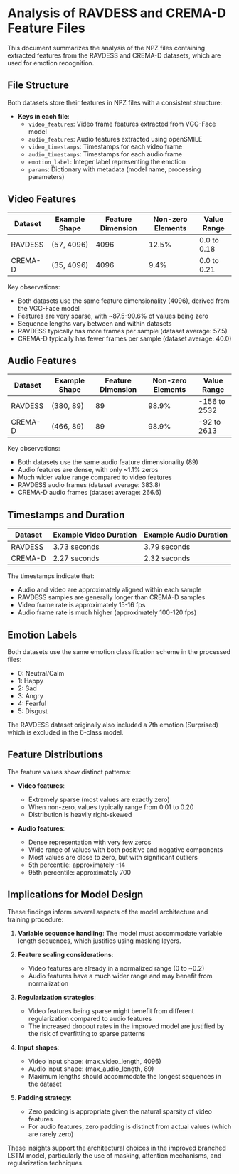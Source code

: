 # Analysis of RAVDESS and CREMA-D Feature Files

This document summarizes the analysis of the NPZ files containing extracted features from the RAVDESS and CREMA-D datasets, which are used for emotion recognition.

## File Structure

Both datasets store their features in NPZ files with a consistent structure:

- **Keys in each file**:
  - `video_features`: Video frame features extracted from VGG-Face model
  - `audio_features`: Audio features extracted using openSMILE
  - `video_timestamps`: Timestamps for each video frame
  - `audio_timestamps`: Timestamps for each audio frame
  - `emotion_label`: Integer label representing the emotion
  - `params`: Dictionary with metadata (model name, processing parameters)

## Video Features

| Dataset | Example Shape | Feature Dimension | Non-zero Elements | Value Range |
|---------|---------------|-------------------|-------------------|-------------|
| RAVDESS | (57, 4096)    | 4096              | 12.5%             | 0.0 to 0.18 |
| CREMA-D | (35, 4096)    | 4096              | 9.4%              | 0.0 to 0.21 |

Key observations:
- Both datasets use the same feature dimensionality (4096), derived from the VGG-Face model
- Features are very sparse, with ~87.5-90.6% of values being zero
- Sequence lengths vary between and within datasets
- RAVDESS typically has more frames per sample (dataset average: 57.5)
- CREMA-D typically has fewer frames per sample (dataset average: 40.0)

## Audio Features

| Dataset | Example Shape | Feature Dimension | Non-zero Elements | Value Range |
|---------|---------------|-------------------|-------------------|-------------|
| RAVDESS | (380, 89)     | 89                | 98.9%             | -156 to 2532 |
| CREMA-D | (466, 89)     | 89                | 98.9%             | -92 to 2613 |

Key observations:
- Both datasets use the same audio feature dimensionality (89)
- Audio features are dense, with only ~1.1% zeros
- Much wider value range compared to video features
- RAVDESS audio frames (dataset average: 383.8)
- CREMA-D audio frames (dataset average: 266.6)

## Timestamps and Duration

| Dataset | Example Video Duration | Example Audio Duration |
|---------|------------------------|------------------------|
| RAVDESS | 3.73 seconds           | 3.79 seconds           |
| CREMA-D | 2.27 seconds           | 2.32 seconds           |

The timestamps indicate that:
- Audio and video are approximately aligned within each sample
- RAVDESS samples are generally longer than CREMA-D samples
- Video frame rate is approximately 15-16 fps
- Audio frame rate is much higher (approximately 100-120 fps)

## Emotion Labels

Both datasets use the same emotion classification scheme in the processed files:
- 0: Neutral/Calm
- 1: Happy
- 2: Sad
- 3: Angry
- 4: Fearful
- 5: Disgust

The RAVDESS dataset originally also included a 7th emotion (Surprised) which is excluded in the 6-class model.

## Feature Distributions

The feature values show distinct patterns:

- **Video features**:
  - Extremely sparse (most values are exactly zero)
  - When non-zero, values typically range from 0.01 to 0.20
  - Distribution is heavily right-skewed

- **Audio features**:
  - Dense representation with very few zeros
  - Wide range of values with both positive and negative components
  - Most values are close to zero, but with significant outliers
  - 5th percentile: approximately -14
  - 95th percentile: approximately 700

## Implications for Model Design

These findings inform several aspects of the model architecture and training procedure:

1. **Variable sequence handling**: The model must accommodate variable length sequences, which justifies using masking layers.

2. **Feature scaling considerations**: 
   - Video features are already in a normalized range (0 to ~0.2)
   - Audio features have a much wider range and may benefit from normalization

3. **Regularization strategies**:
   - Video features being sparse might benefit from different regularization compared to audio features
   - The increased dropout rates in the improved model are justified by the risk of overfitting to sparse patterns

4. **Input shapes**:
   - Video input shape: (max_video_length, 4096)
   - Audio input shape: (max_audio_length, 89)
   - Maximum lengths should accommodate the longest sequences in the dataset

5. **Padding strategy**:
   - Zero padding is appropriate given the natural sparsity of video features
   - For audio features, zero padding is distinct from actual values (which are rarely zero)

These insights support the architectural choices in the improved branched LSTM model, particularly the use of masking, attention mechanisms, and regularization techniques.
